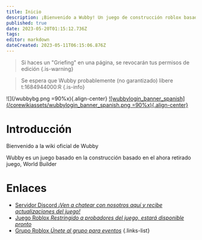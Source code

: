 ```yaml
---
title: Inicio
description: ¡Bienvenido a Wubby! Un juego de construcción roblox basado en (el contenido ahora eliminado) World Builder.
published: true
date: 2023-05-20T01:15:12.736Z
tags: 
editor: markdown
dateCreated: 2023-05-11T06:15:06.876Z
---
```


> Si haces un "Griefing" en una página, se revocarán tus permisos de edición
{.is-warning}

> Se espera que Wubby probablemente (no garantizado) libere t:1684944000:R
{.is-info}

![](/wubbybg.png =90%x){.align-center}
[![wubbylogin_banner_spanish](/corewikiassets/wubbylogin_banner_spanish.png =90%x){.align-center}](https://shlink.choke.dev/WubbyWikiLogin)
# Introducción

Bienvenido a la wiki oficial de Wubby

Wubby es un juego basado en la construcción basado en el ahora retirado juego, World Builder

# Enlaces
- [Servidor Discord *¡Ven a chatear con nosotros aquí y recibe actualizaciones del juego!*](https://discord.gg/YHtthk2dYX)
- [Juego Roblox *Restringido a probadores del juego, estará disponible pronto*](https://www.roblox.com/games/12519560096/Wubby)
- [Grupo Roblox *Únete al grupo para eventos*](https://www.roblox.com/groups/16993480)
{.links-list}